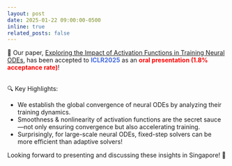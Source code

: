```yaml
---
layout: post
date: 2025-01-22 09:00:00-0500
inline: true
related_posts: false
---
```


📢 Our paper, [Exploring the Impact of Activation Functions in Training Neural ODEs](https://openreview.net/forum?id=AoraWUmpLU), has been accepted to <span style="color: royalblue; font-weight: bold;">ICLR2025</span> as an <span style="color: red; font-weight: bold;">oral presentation (1.8% acceptance rate)</span>! 

<br>
🔍 Key Highlights:

- We establish the global convergence of neural ODEs by analyzing their training dynamics.
- Smoothness & nonlinearity of activation functions are the secret sauce—not only ensuring convergence but also accelerating training.
- Surprisingly, for large-scale neural ODEs, fixed-step solvers can be more efficient than adaptive solvers!

Looking forward to presenting and discussing these insights in Singapore! 🚀